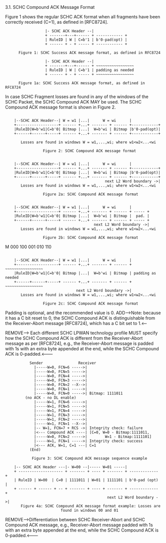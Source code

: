 

3.1.  SCHC Compound ACK Message Format

   Figure 1 shows the regular SCHC ACK format when all fragments have
   been correctly received (C=1), as defined in [RFC8724].

```text
                  |- SCHC ACK Header --|
                  + -------+---+------ + ------------ +
                  | RuleID | W | C=b'1 | b'0-pad(opt) |
                  + ------ + - + ----- + ------------ +

      Figure 1: SCHC Success ACK message format, as defined in RFC8724
```

```text
                  |- SCHC ACK Header --|
                  + -------+---+------ + ~~~~~~~~~~~~~~~~~
                  | RuleID | W | C=b'1 | padding as needed  
                  + ------ + - + ----- + ~~~~~~~~~~~~~~~~~

      Figure 1a: SCHC Success ACK message format, as defined in RFC8724
```

   In case SCHC Fragment losses are found in any of the windows of the
   SCHC Packet, the SCHC Compound ACK MAY be used. The SCHC Compound
   ACK message format is shown in Figure 2.
```text

    |--SCHC ACK Header--| W = w1 |...|      W = wi      |
    +-------------------+ ------ +...+ ------- + ------ +------------+
    |RuleID|W=b'w1|C=b'0| Bitmap |...|  W=b'wi | Bitmap |b'0-pad(opt)|
    +------+------+-----+ ------ +...+ ------- + ------ +------------+

       Losses are found in windows W = w1,...,wi; where w1<w2<...<wi

                 Figure 2: SCHC Compound ACK message format
```
```text

    |--SCHC ACK Header--| W = w1 |...|      W = wi      |
    +-------------------+ ------ +...+ ------- + ------ +------------+
    |RuleID|W=b'w1|C=b'0| Bitmap |...|  W=b'wi | Bitmap |b'0-pad(opt)|
    +------+------+-----+ ------ +...+ ------- + ------ +------------+
                                             next L2 Word boundary ->|
       Losses are found in windows W = w1,...,wi; where w1<w2<...<wi

                 Figure 2a: SCHC Compound ACK message format
```
```text

    |--SCHC ACK Header--| W = w1 |...|      W = wi      |
    +-------------------+ ------ +...+ ------- + ------ + ----- +
    |RuleID|W=b'w1|C=b'0| Bitmap |...|  W=b'wi | Bitmap |  pad. |
    +------+------+-----+ ------ +...+ ------- + ------ + ----- +
                                        next L2 Word boundary ->|
       Losses are found in windows W = w1,...,wi; where w1<w2<...<wi

                 Figure 2b: SCHC Compound ACK message format
```
M 000   100 001 010 110 
```text

    |--SCHC ACK Header--| W = w1 |...|      W = wi      |
    +-------------------+ ------ +...+ ------- + ------ + ~~~~~~~~~~~~~~~~~
    |RuleID|W=b'w1|C=b'0| Bitmap |...|  W=b'wi | Bitmap | padding as needed 
    +------+------+-----+ ------ +...+ ------- + ------ + ~~~~~~~~~~~~~~~~~
                                next L2 Word boundary ->|
       Losses are found in windows W = w1,...,wi; where w1<w2<...<wi

                 Figure 2c: SCHC Compound ACK message format
```
   Padding is optional, and the recommended value is 0.
 ADD-->Note: because it has a C bit reset to 0, the SCHC Compound ACK is
   distinguishable from the Receiver-Abort message [RFC8724], which has a C bit set to 1.<--
 
REMOVE--> Each different SCHC LPWAN technology profile MUST specify how the
   SCHC Compound ACK is different from the Receiver-Abort message as per
   [RFC8724], e.g., the Receiver-Abort message is padded with 1s with an
   extra byte appended at the end, while the SCHC Compound ACK is
   0-padded.<---

```text
           Sender                Receiver
             |-----W=0, FCN=6 ----->|
             |-----W=0, FCN=5 ----->|
             |-----W=0, FCN=4 ----->|
             |-----W=0, FCN=3 ----->|
             |-----W=0, FCN=2 --X-->|
             |-----W=0, FCN=1 ----->|
             |-----W=0, FCN=0 ----->| Bitmap: 1111011
         (no ACK - no DL enable)
             |-----W=1, FCN=6 ----->|
             |-----W=1, FCN=5 ----->|
             |-----W=1, FCN=4 ----->|
             |-----W=1, FCN=3 ----->|
             |-----W=1, FCN=2 ----->|
             |-----W=1, FCN=1 --X-->|
             |-- W=1, FCN=7 + RCS ->| Integrity check: failure
             |<--- Compound ACK ----| [C=0, W=0 - Bitmap:1111011,
             |-----W=0, FCN=2 ----->|        W=1 - Bitmap:1111101]
             |-----W=1, FCN=1 ----->| Integrity check: success
             |<--- ACK, W=1, C=1 ---| C=1
           (End)

            Figure 3: SCHC Compound ACK message sequence example
```


```text
    |-- SCHC ACK Header ---|- W=00 --|----- W=01 -----|
    + -------------------- + ------- + ---- + ------- + ------------- +
    | RuleID | W=00  | C=0 | 1111011 | W=01 | 1111101 | b'0-pad (opt) |
    + ------ + ------ + -- + ------- + ---- + ------- + ------------- +
                                              next L2 Word boundary ->|
       Figure 4a: SCHC Compound ACK message format example: Losses are
                         found in windows 00 and 01

```


REMOVE-->Differentiation between SCHC Receiver-Abort and SCHC Compound ACK
      message, e.g., Receiver-Abort message padded with 1s with an extra
      byte appended at the end, while the SCHC Compound ACK is 0-padded.<---